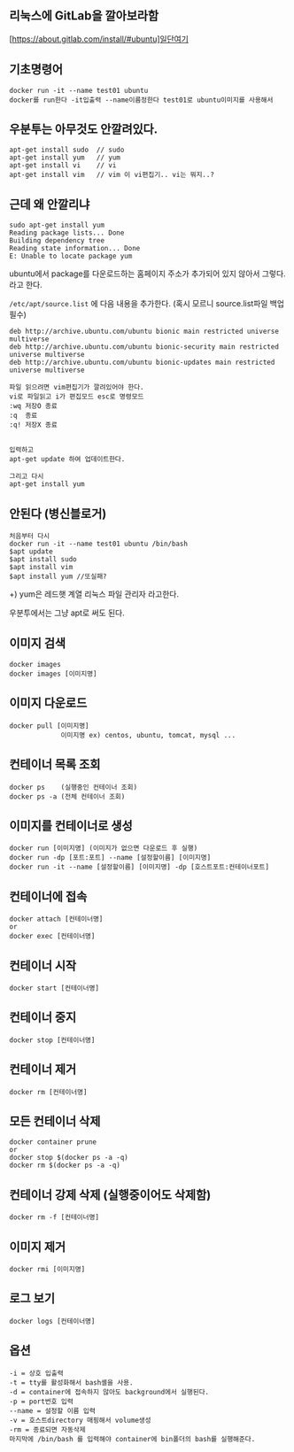 ## 리눅스에 GitLab을 깔아보라함

[https://about.gitlab.com/install/#ubuntu]일단여기



## 기초명령어
```
docker run -it --name test01 ubuntu
docker를 run한다 -it입출력 --name이름정한다 test01로 ubuntu이미지를 사용해서
```
## 우분투는 아무것도 안깔려있다.
```
apt-get install sudo  // sudo
apt-get install yum   // yum
apt-get install vi    // vi
apt-get install vim   // vim 이 vi편집기.. vi는 뭐지..?
```

## 근데 왜 안깔리냐
```
sudo apt-get install yum
Reading package lists... Done
Building dependency tree
Reading state information... Done
E: Unable to locate package yum
```

ubuntu에서 package를 다운로드하는 홈페이지 주소가 추가되어 있지 않아서 그렇다.라고 한다.

`/etc/apt/source.list` 에 다음 내용을 추가한다. (혹시 모르니 source.list파일 백업 필수)

```
deb http://archive.ubuntu.com/ubuntu bionic main restricted universe multiverse
deb http://archive.ubuntu.com/ubuntu bionic-security main restricted universe multiverse
deb http://archive.ubuntu.com/ubuntu bionic-updates main restricted universe multiverse

파일 읽으려면 vim편집기가 깔려있어야 한다.
vi로 파일읽고 i가 편집모드 esc로 명령모드 
:wq 저장O 종료
:q  종료
:q! 저장X 종료


입력하고 
apt-get update 하여 업데이트한다.

그리고 다시
apt-get install yum
```

## 안된다 (병신블로거)
```
처음부터 다시
docker run -it --name test01 ubuntu /bin/bash
$apt update
$apt install sudo
$apt install vim
$apt install yum //또실패?
```

+) yum은 레드햇 계열 리눅스 파일 관리자 라고한다.


우분투에서는 그냥 apt로 써도 된다.



## 이미지 검색
```
docker images
docker images [이미지명]
```
## 이미지 다운로드
```
docker pull [이미지명]
             이미지명 ex) centos, ubuntu, tomcat, mysql ...
```
## 컨테이너 목록 조회
```
docker ps    (실행중인 컨테이너 조회)
docker ps -a (전체 컨테이너 조회)
```
## 이미지를 컨테이너로 생성
```
docker run [이미지명] (이미지가 없으면 다운로드 후 실행)
docker run -dp [포트:포트] --name [설정할이름] [이미지명]
docker run -it --name [설정할이름] [이미지명] -dp [호스트포트:컨테이너포트]
```
## 컨테이너에 접속
```
docker attach [컨테이너명]
or
docker exec [컨테이너명] 
```

## 컨테이너 시작
```docker start [컨테이너명]```

## 컨테이너 중지
```docker stop [컨테이너명]```

## 컨테이너 제거
```docker rm [컨테이너명]```

## 모든 컨테이너 삭제
```
docker container prune
or
docker stop $(docker ps -a -q)
docker rm $(docker ps -a -q)
```

## 컨테이너 강제 삭제 (실행중이어도 삭제함)
```docker rm -f [컨테이너명]```

## 이미지 제거
```docker rmi [이미지명]```

## 로그 보기
```docker logs [컨테이너명]```

## 옵션
```
-i = 상호 입출력
-t = tty를 활성화해서 bash셸을 사용.
-d = container에 접속하지 않아도 background에서 실행된다.
-p = port번호 입력
--name = 설정할 이름 입력
-v = 호스트directory 매핑해서 volume생성
-rm = 종료되면 자동삭제
마지막에 /bin/bash 를 입력해야 container에 bin폴더의 bash를 실행해준다.
```
